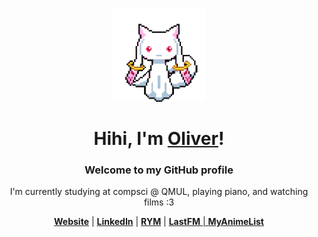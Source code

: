 <div align="center">
  <p>
    <a href="https://oliverstaddon.github.io/">
      <img src="assets/kyubey.gif" width="150" height="150">
    </a>
  </p>
  <h1>Hihi, I'm <a href="https://oliverstaddon.github.io/">Oliver</a>!</h1>
  <h3>Welcome to my GitHub profile</h3>
  <p>
    I'm currently studying at compsci @ QMUL, playing piano, and watching films :3
  </p>
  <p>
    <strong><a href="https://oliverstaddon.github.io/">Website</a></strong> |
    <strong><a href="https://www.linkedin.com/in/oliverstaddon/">LinkedIn</a></strong> |
    <strong><a href="https://rateyourmusic.com/~Blkberie">RYM</a></strong> |
    <strong><a href="https://www.last.fm/user/Blkberie">LastFM</strong> |
    <strong><a href="https://myanimelist.net/profile/Blkberie">MyAnimeList</strong>
  </p>
</div>
